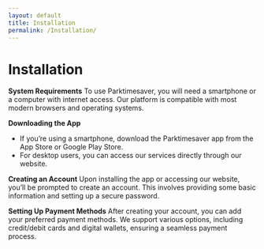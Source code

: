 ```yaml
---
layout: default
title: Installation
permalink: /Installation/
---
```



# **Installation**

 **System Requirements**
 To use Parktimesaver, you will need a smartphone or a computer with internet access. Our platform is compatible with most modern browsers and operating systems.

 **Downloading the App**
 - If you’re using a smartphone, download the Parktimesaver app from the App Store or Google Play Store.
 - For desktop users, you can access our services directly through our website.

 **Creating an Account**
 Upon installing the app or accessing our website, you’ll be prompted to create an account. This involves providing some basic information and setting up a secure password.

 **Setting Up Payment Methods**
 After creating your account, you can add your preferred payment methods. We support various options, including credit/debit cards and digital wallets, ensuring a seamless payment process.
